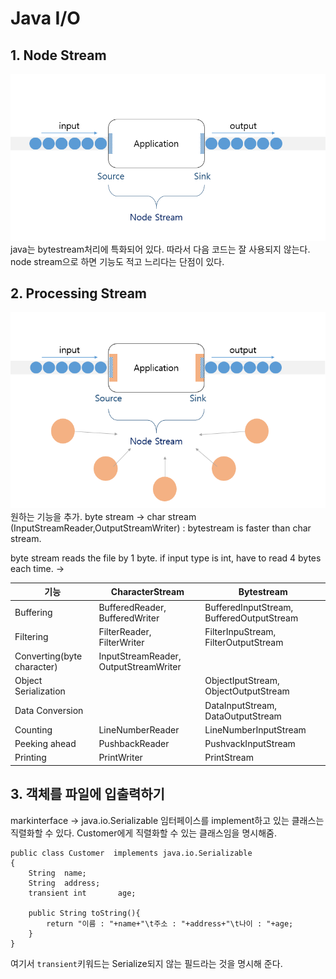 # Java I/O
## 1. Node Stream
![img01](https://github.com/puzzlepcs/TIL/blob/master/Java/img/io01.PNG)  
java는 bytestream처리에 특화되어 있다.
따라서 다음 코드는 잘 사용되지 않는다.
node stream으로 하면 기능도 적고 느리다는 단점이 있다.

## 2. Processing Stream
![img02](https://github.com/puzzlepcs/TIL/blob/master/Java/img/io02.PNG)  
원하는 기능을 추가.
byte stream -> char stream (InputStreamReader,OutputStreamWriter) : bytestream is faster than char stream.

byte stream reads the file by 1 byte.
if input type is int, have to read 4 bytes each time. ->

기능|CharacterStream|Bytestream
---|---|---
Buffering|BufferedReader, BufferedWriter | BufferedInputStream, BufferedOutputStream
Filtering|FilterReader, FilterWriter|FilterInpuStream, FilterOutputStream
Converting(byte character)|InputStreamReader, OutputStreamWriter|
Object Serialization| | ObjectIputStream, ObjectOutputStream
Data Conversion| | DataInputStream, DataOutputStream
Counting|LineNumberReader| LineNumberInputStream
Peeking ahead|PushbackReader|PushvackInputStream
Printing|PrintWriter|PrintStream


## 3. 객체를 파일에 입출력하기
markinterface -> java.io.Serializable 임터페이스를 implement하고 있는 클래스는 직렬화할 수 있다.
Customer에게 직렬화할 수 있는 클래스임을 명시해줌.
```
public class Customer  implements java.io.Serializable
{
	String  name;
	String  address;
	transient int	    age;

	public String toString(){
		return "이름 : "+name+"\t주소 : "+address+"\t나이 : "+age;
	}
}
```

여기서 `transient`키워드는 Serialize되지 않는 필드라는 것을 명시해 준다.
